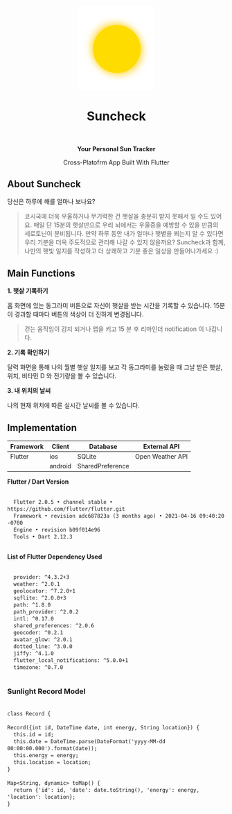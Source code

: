 <p align="center"><img alt="suncheck" title="suncheck" src="https://github.com/sohekim/suncheck/blob/master/main.png" width="180"><p align="center">
<h1 align="center"> Suncheck </h1> <br>
<p align="center"><b>Your Personal Sun Tracker</b><p>
  
<p align="center">Cross-Platofrm App Built With Flutter<p>

## About Suncheck
당신은 하루에 해를 얼마나 보나요?

> 코시국에 더욱 우울하거나 무기력한 건 햇살을 충분히 받지 못해서 일 수도 있어요.
> 매일 단 15분의 햇살만으로 우리 뇌에서는 우울증을 예방할 수 있을 만큼의 세로토닌이 분비됩니다.
> 만약 하루 동안 내가 얼마나 햇볕을 쬐는지 알 수 있다면 우리 기분을 더욱 주도적으로 관리해 나갈 수 있지 않을까요?
> Suncheck과 함께, 나만의 햇빛 일지를 작성하고 더 상쾌하고 기분 좋은 일상을 만들어나가세요 :)


## Main Functions
  <b>1. 햇살 기록하기</b>

홈 화면에 있는 동그라미 버튼으로 자신이 햇살을 받는 시간을 기록할 수 있습니다.
15분이 경과할 때마다 버튼의 색상이 더 진하게 변경됩니다.
  
  
> 걷는 움직임이 감지 되거나 앱을 키고 15 분 후 리마인더 notification 이 나갑니다. 
  
  <b>2. 기록 확인하기</b>
  
달력 화면을 통해 나의 월별 햇살 일지를 보고 각 동그라미를 눌렀을 때 그날 받은 햇살, 위치, 비타민 D 와 전기량을 볼 수 있습니다.

  <b>3. 내 위치의 날씨</b>

나의 현재 위치에 따른 실시간 날씨를 볼 수 있습니다. 
 
## Implementation

| Framework            | Client       |  Database                |   External API              |   
| -------------------- |--------------|--------------------------| ---| 
| Flutter              | ios          |  SQLite                  | Open Weather API | 
|                      | android      |  SharedPreference        |  |    

  <b> Flutter / Dart Version </b>
  
```
  
  Flutter 2.0.5 • channel stable • https://github.com/flutter/flutter.git
  Framework • revision adc687823a (3 months ago) • 2021-04-16 09:40:20 -0700
  Engine • revision b09f014e96
  Tools • Dart 2.12.3
  
```
  
  <b> List of Flutter Dependency Used </b>
  
```
  
  provider: ^4.3.2+3
  weather: ^2.0.1
  geolocator: ^7.2.0+1
  sqflite: ^2.0.0+3
  path: ^1.8.0
  path_provider: ^2.0.2
  intl: ^0.17.0
  shared_preferences: ^2.0.6
  geocoder: ^0.2.1
  avatar_glow: ^2.0.1
  dotted_line: ^3.0.0
  jiffy: ^4.1.0
  flutter_local_notifications: ^5.0.0+1
  timezone: ^0.7.0
  
```
  
  ### Sunlight Record Model
  
  ```
  
  class Record {

  Record({int id, DateTime date, int energy, String location}) {
    this.id = id;
    this.date = DateTime.parse(DateFormat('yyyy-MM-dd 00:00:00.000').format(date));
    this.energy = energy;
    this.location = location;
  }

  Map<String, dynamic> toMap() {
    return {'id': id, 'date': date.toString(), 'energy': energy, 'location': location};
  }

```
  

